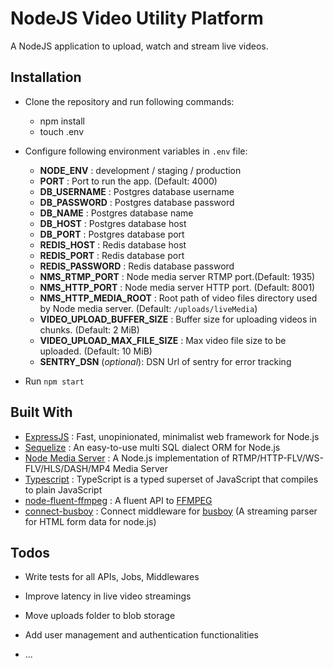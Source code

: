 # NodeJS Video Utility Platform

A NodeJS application to upload, watch and stream live videos.

## Installation

- Clone the repository and run following commands:

  - npm install
  - touch .env

- Configure following environment variables in `.env` file:
  - **NODE_ENV** : development / staging / production
  - **PORT** : Port to run the app. (Default: 4000)
  - **DB_USERNAME** : Postgres database username
  - **DB_PASSWORD** : Postgres database password
  - **DB_NAME** : Postgres database name
  - **DB_HOST** : Postgres database host
  - **DB_PORT** : Postgres database port
  - **REDIS_HOST** : Redis database host
  - **REDIS_PORT** : Redis database port
  - **REDIS_PASSWORD** : Redis database password
  - **NMS_RTMP_PORT** : Node media server RTMP port.(Default: 1935)
  - **NMS_HTTP_PORT** : Node media server HTTP port. (Default: 8001)
  - **NMS_HTTP_MEDIA_ROOT** : Root path of video files directory used by Node media server. (Default: `/uploads/liveMedia`)
  - **VIDEO_UPLOAD_BUFFER_SIZE** : Buffer size for uploading videos in chunks. (Default: 2 MiB)
  - **VIDEO_UPLOAD_MAX_FILE_SIZE** : Max video file size to be uploaded. (Default: 10 MiB)
  - **SENTRY_DSN** (_optional_): DSN Url of sentry for error tracking
- Run `npm start`

## Built With

- [ExpressJS](https://expressjs.com/) : Fast, unopinionated, minimalist web framework for Node.js
- [Sequelize](https://github.com/sequelize/sequelize) : An easy-to-use multi SQL dialect ORM for Node.js
- [Node Media Server](https://github.com/illuspas/Node-Media-Server) : A Node.js implementation of RTMP/HTTP-FLV/WS-FLV/HLS/DASH/MP4 Media Server
- [Typescript](https://www.typescriptlang.org/) : TypeScript is a typed superset of JavaScript that compiles to plain JavaScript
- [
  node-fluent-ffmpeg](https://github.com/fluent-ffmpeg/node-fluent-ffmpeg) : A fluent API to [FFMPEG](http://www.ffmpeg.org)
- [connect-busboy](https://github.com/mscdex/connect-busboy) : Connect middleware for [busboy](https://github.com/mscdex/busboy) (A streaming parser for HTML form data for node.js)

## Todos

- Write tests for all APIs, Jobs, Middlewares

- Improve latency in live video streamings

- Move uploads folder to blob storage

- Add user management and authentication functionalities

- ...
